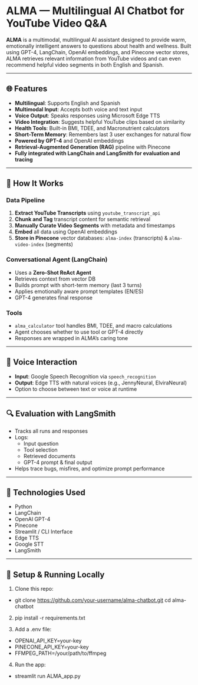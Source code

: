 # ALMA — Multilingual AI Chatbot for YouTube Video Q&A

**ALMA** is a multimodal, multilingual AI assistant designed to provide warm, emotionally intelligent answers to questions about health and wellness. Built using GPT-4, LangChain, OpenAI embeddings, and Pinecone vector stores, ALMA retrieves relevant information from YouTube videos and can even recommend helpful video segments in both English and Spanish.

---

## 🌐 Features
- **Multilingual**: Supports English and Spanish
- **Multimodal Input**: Accepts both voice and text input
- **Voice Output**: Speaks responses using Microsoft Edge TTS
- **Video Integration**: Suggests helpful YouTube clips based on similarity
- **Health Tools**: Built-in BMI, TDEE, and Macronutrient calculators
- **Short-Term Memory**: Remembers last 3 user exchanges for natural flow
- **Powered by GPT-4** and OpenAI embeddings
- **Retrieval-Augmented Generation (RAG)** pipeline with Pinecone
- **Fully integrated with LangChain and LangSmith for evaluation and tracing**

---

## 🔄 How It Works

### Data Pipeline
1. **Extract YouTube Transcripts** using `youtube_transcript_api`
2. **Chunk and Tag** transcript content for semantic retrieval
3. **Manually Curate Video Segments** with metadata and timestamps
4. **Embed** all data using OpenAI embeddings
5. **Store in Pinecone** vector databases: `alma-index` (transcripts) & `alma-video-index` (segments)

### Conversational Agent (LangChain)
- Uses a **Zero-Shot ReAct Agent**
- Retrieves context from vector DB
- Builds prompt with short-term memory (last 3 turns)
- Applies emotionally aware prompt templates (EN/ES)
- GPT-4 generates final response

### Tools
- `alma_calculator` tool handles BMI, TDEE, and macro calculations
- Agent chooses whether to use tool or GPT-4 directly
- Responses are wrapped in ALMA’s caring tone

---

## 🎤 Voice Interaction
- **Input**: Google Speech Recognition via `speech_recognition`
- **Output**: Edge TTS with natural voices (e.g., JennyNeural, ElviraNeural)
- Option to choose between text or voice at runtime

---

## 🔍 Evaluation with LangSmith
- Tracks all runs and responses
- Logs:
  - Input question
  - Tool selection
  - Retrieved documents
  - GPT-4 prompt & final output
- Helps trace bugs, misfires, and optimize prompt performance

---

## 🌟 Technologies Used
- Python
- LangChain
- OpenAI GPT-4
- Pinecone
- Streamlit / CLI Interface
- Edge TTS
- Google STT
- LangSmith

---

## 💼 Setup & Running Locally

1. Clone this repo:
   
- git clone https://github.com/your-username/alma-chatbot.git
cd alma-chatbot

2. pip install -r requirements.txt
   
3. Add a .env file:
   
- OPENAI_API_KEY=your-key
- PINECONE_API_KEY=your-key
- FFMPEG_PATH=/your/path/to/ffmpeg

4. Run the app:
- streamlit run ALMA_app.py
